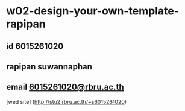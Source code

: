 # w02-design-your-own-template-rapipan
## id 6015261020
## rapipan suwannaphan
## email 6015261020@rbru.ac.th

[wed site]
(http://stu2.rbru.ac.th/~s6015261020)